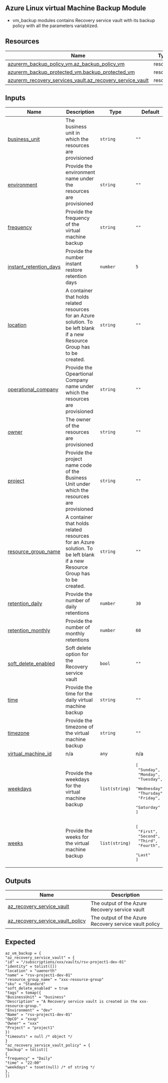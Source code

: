 ## Azure Linux virtual Machine Backup Module
- vm_backup modules contains Recovery service vault with its backup policy with all the parameters variablized.
## Resources
| Name | Type |
|------|------|
| [azurerm_backup_policy_vm.az_backup_policy_vm](https://registry.terraform.io/providers/hashicorp/azurerm/latest/docs/resources/backup_policy_vm) | resource |
| [azurerm_backup_protected_vm.backup_protected_vm](https://registry.terraform.io/providers/hashicorp/azurerm/latest/docs/resources/backup_protected_vm) | resource |
| [azurerm_recovery_services_vault.az_recovery_service_vault](https://registry.terraform.io/providers/hashicorp/azurerm/latest/docs/resources/recovery_services_vault) | resource |
## Inputs
| Name | Description | Type | Default | Required |
|------|-------------|------|---------|:--------:|
| <a name="input_business_unit"></a> [business\_unit](#input\_business\_unit) | The business unit in which the resources are provisioned | `string` | `""` | no |
| <a name="input_environment"></a> [environment](#input\_environment) | Provide the environment name under the resources are provisioned | `string` | `""` | no |
| <a name="input_frequency"></a> [frequency](#input\_frequency) | Provide the frequency of the virtual machine backup | `string` | `""` | no |
| <a name="input_instant_retention_days"></a> [instant\_retention\_days](#input\_instant\_retention\_days) | Provide the number instant restore retention days | `number` | `5` | no |
| <a name="input_location"></a> [location](#input\_location) | A container that holds related resources for an Azure solution. To be left blank if a new Resource Group has to be created. | `string` | `""` | no |
| <a name="input_operational_company"></a> [operational\_company](#input\_operational\_company) | Provide the Opeartional Company name under which the resources are provisioned | `string` | `""` | no |
| <a name="input_owner"></a> [owner](#input\_owner) | The owner of the resources are provisioned | `string` | `""` | no |
| <a name="input_project"></a> [project](#input\_project) | Provide the project name code of the Business Unit under which the resources are provisioned | `string` | `""` | no |
| <a name="input_resource_group_name"></a> [resource\_group\_name](#input\_resource\_group\_name) | A container that holds related resources for an Azure solution. To be left blank if a new Resource Group has to be created. | `string` | `""` | no |
| <a name="input_retention_daily"></a> [retention\_daily](#input\_retention\_daily) | Provide the number of daily retentions | `number` | `30` | no |
| <a name="input_retention_monthly"></a> [retention\_monthly](#input\_retention\_monthly) | Provide the number of monthly retentions | `number` | `60` | no |
| <a name="input_soft_delete_enabled"></a> [soft\_delete\_enabled](#input\_soft\_delete\_enabled) | Soft delete option for the Recovery service vault | `bool` | `""` | no |
| <a name="input_time"></a> [time](#input\_time) | Provide the time for the daily virtual machine backup | `string` | `""` | no |
| <a name="input_timezone"></a> [timezone](#input\_timezone) | Provide the timezone of the virtual machine backup | `string` | `""` | no |
| <a name="input_virtual_machine_id"></a> [virtual\_machine\_id](#input\_virtual\_machine\_id) | n/a | `any` | n/a | yes |
| <a name="input_weekdays"></a> [weekdays](#input\_weekdays) | Provide the weekdays for the virtual machine backup | `list(string)` | <pre>[<br>  "Sunday",<br>  "Monday",<br>  "Tuesday",<br>  "Wednesday",<br>  "Thursday",<br>  "Friday",<br>  "Saturday"<br>]</pre> | no |
| <a name="input_weeks"></a> [weeks](#input\_weeks) | Provide the weeks for the virtual machine backup | `list(string)` | <pre>[<br>  "First",<br>  "Second",<br>  "Third",<br>  "Fourth",<br>  "Last"<br>]</pre> | no |
## Outputs
| Name | Description |
|------|-------------|
| <a name="output_az_recovery_service_vault"></a> [az\_recovery\_service\_vault](#output\_az\_recovery\_service\_vault) | The output of the Azure Recovery service vault |
| <a name="output_az_recovery_service_vault_policy"></a> [az\_recovery\_service\_vault\_policy](#output\_az\_recovery\_service\_vault\_policy) | The output of the Azure Recovery service vault policy |

## Expected 

```
az_vm_backup = {
"az_recovery_service_vault" = {
"id" = "/subscriptions/xxx/vaults/rsv-project1-dev-01"
"identity" = tolist([])
"location" = "uaenorth"
"name" = "rsv-project1-dev-01"
"resource_group_name" = "xxx-resource-group"
"sku" = "Standard"
"soft_delete_enabled" = true
"tags" = tomap({
"BusinessUnit" = "business"
"Description" = "A Recovery service vault is created in the xxx-resource-group."
"Environment" = "dev"
"Name" = "rsv-project1-dev-01"
"OpCO" = "xxxp"
"Owner" = "xxx"
"Project" = "project1"
})
"timeouts" = null /* object */
}
"az_recovery_service_vault_policy" = {
"backup" = tolist([
{
"frequency" = "Daily"
"time" = "22:00"
"weekdays" = toset(null) /* of string */
},
])
```